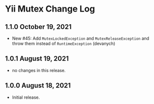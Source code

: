 # Yii Mutex Change Log

## 1.1.0 October 19, 2021

- New #45: Add `MutexLockedException` and `MutexReleaseException` and throw them instead of `RuntimeException` (devanych)

## 1.0.1 August 19, 2021

- no changes in this release.

## 1.0.0 August 18, 2021

- Initial release.
